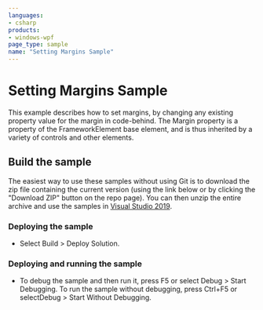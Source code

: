 ```yaml
---
languages:
- csharp
products:
- windows-wpf
page_type: sample
name: "Setting Margins Sample"
---
```


# Setting Margins Sample
This example describes how to set margins, by changing any existing property value for the margin in code-behind. The Margin property is a property of the FrameworkElement base element, and is thus inherited by a variety of controls and other elements.

## Build the sample
The easiest way to use these samples without using Git is to download the zip file containing the current version (using the link below or by clicking the "Download ZIP" button on the repo page). You can then unzip the entire archive and use the samples in [Visual Studio 2019](https://www.visualstudio.com/wpf-vs).

### Deploying the sample
- Select Build > Deploy Solution. 

### Deploying and running the sample
- To debug the sample and then run it, press F5 or select Debug >  Start Debugging. To run the sample without debugging, press Ctrl+F5 or selectDebug > Start Without Debugging. 


